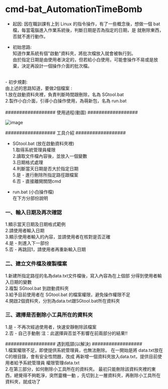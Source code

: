# cmd-bat_AutomationTimeBomb

- 起因:
因在職訓課有上到 Linux 的指令操作，有了一些概念後，想做一個
bat檔，每當電腦進入作業系統後，判斷日期是否為指定的日期，是
就刪除東西，否就不進行動作。<br>

- 初始思路:<br>
知道作業系統有個"啟動"資料夾，將批次檔放入就會被執行到。<br>
由於指定日期是由使用者決定的，但若給小白使用，可能會操作不易或是放棄，決定再設計一個操作介面的批次檔。<br>
<br>
- 初步規劃:<br>
由上述的思路知道，要做2個檔案 :<br>
1.放在啟動資料夾裡，負責判斷時間跟刪除，名為 SGtool.bat<br>
2.製作小白介面，引導小白操作使用，為萌新包，名為 run.bat<br>
<br>
################## 使用過程(動圖) ##################<br>


![image](_Introduction_new.gif)


################## 工具介紹 ##################<br>

- SGtool.bat (放在啟動資料夾裡)<br>
1.取得系統管理員權限<br>
2.讀取文件檔內容後，並放入一個變數<br>
3.日期格式處理<br>
4.判斷當天日期是否大於指定日期<br>
5.是 - 進行刪除所指定路徑跟檔案<br>
6.否 - 直接離開關閉cmd<br>

- run.bat (小白操作檔)<br>
在下方分部份說明

### 一、輸入日期及再次確認<br>
1.顯示當天日期及日期格式範例<br>
2.請使用者輸入日期<br>
3.顯示使用者輸入的內容，並請使用者在核對是否正確<br>
4.是 - 則進入下一部份<br>
5.否 - 再跳回1，請使用者再重新輸入日期<br>

### 二、建立文件檔及複製檔案
1.新建所指定路徑的名為data.txt文件檔後，寫入內容為在上個部
分得到使用者輸入日期的變數<br>
2.複製 SGtool.bat 到啟動資料夾<br>
3.給予目前使用者在 SGtool.bat 的檔案權限，避免操作權限不足<br>
4.開啟2個資料夾，分別為data.txt跟SGtool.bat所在資料夾<br>

### 三、選擇是否刪除小工具所在的資料夾<br>
1.是 - 不再次經過使用者，快速安靜刪除該檔案<br>
2.否 - 自己手動刪
注：此選擇與否並不影響在前兩部分的結果!!<br>

################## 遇到瓶頸(以解決) ##################
<br>
1.檔案權限不足，即使提供系統管理員，也無法刪除。
在一開始是將 data.txt放在C的根目錄，會有安全性問題，改成
再新增一個資料夾放入data.txt，提供目前使用者給予系統管理員
權限管理data.txt <br>
2.在第三部分，如何刪除小工具所在的資料夾。
最初只能刪除該資料夾裡的東西，總覺得不夠乾淨，突然靈機一動
，先切到上一層資料夾，再刪除小工具所在資料夾，就成功了
